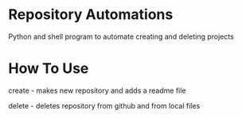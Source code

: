 # Repository Automations
Python and shell program to automate creating and deleting projects

# How To Use
create - makes new repository and adds a readme file

delete - deletes repository from github and from local files
